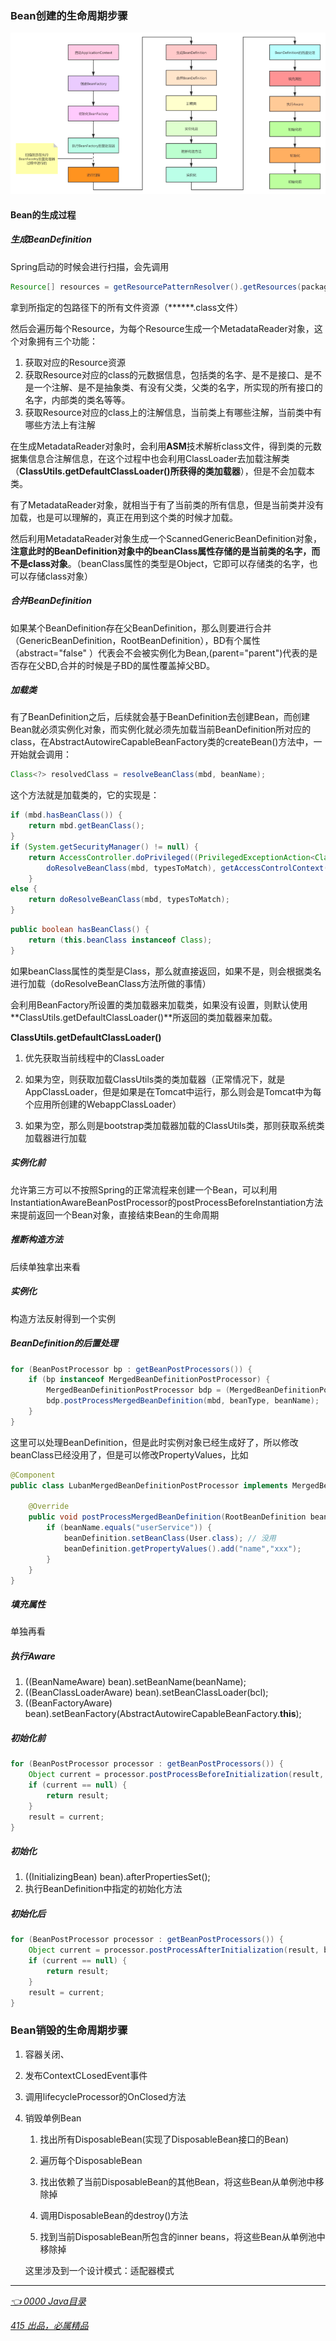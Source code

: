 ### Bean创建的生命周期步骤
![image-BeanLife](../../demo/picture/BeanLife.png)

#### Bean的生成过程

##### 生成BeanDefinition

Spring启动的时候会进行扫描，会先调用

```java
Resource[] resources = getResourcePatternResolver().getResources(packageSearchPath);
```

拿到所指定的包路径下的所有文件资源（******.class文件）

然后会遍历每个Resource，为每个Resource生成一个MetadataReader对象，这个对象拥有三个功能：

1. 获取对应的Resource资源
2. 获取Resource对应的class的元数据信息，包括类的名字、是不是接口、是不是一个注解、是不是抽象类、有没有父类，父类的名字，所实现的所有接口的名字，内部类的类名等等。
3. 获取Resource对应的class上的注解信息，当前类上有哪些注解，当前类中有哪些方法上有注解

在生成MetadataReader对象时，会利用**ASM**技术解析class文件，得到类的元数据集信息合注解信息，在这个过程中也会利用ClassLoader去加载注解类（**ClassUtils.getDefaultClassLoader()所获得的类加载器**），但是不会加载本类。

有了MetadataReader对象，就相当于有了当前类的所有信息，但是当前类并没有加载，也是可以理解的，真正在用到这个类的时候才加载。

然后利用MetadataReader对象生成一个ScannedGenericBeanDefinition对象，**注意此时的BeanDefinition对象中的beanClass属性存储的是当前类的名字，而不是class对象**。（beanClass属性的类型是Object，它即可以存储类的名字，也可以存储class对象）

##### 合并BeanDefinition

如果某个BeanDefinition存在父BeanDefinition，那么则要进行合并（GenericBeanDefinition，RootBeanDefinition），BD有个属性（abstract="false" ）代表会不会被实例化为Bean,(parent="parent")代表的是否存在父BD,合并的时候是子BD的属性覆盖掉父BD。

##### 加载类

有了BeanDefinition之后，后续就会基于BeanDefinition去创建Bean，而创建Bean就必须实例化对象，而实例化就必须先加载当前BeanDefinition所对应的class，在AbstractAutowireCapableBeanFactory类的createBean()方法中，一开始就会调用：

```java
Class<?> resolvedClass = resolveBeanClass(mbd, beanName);
```

这个方法就是加载类的，它的实现是：

```java
if (mbd.hasBeanClass()) {
    return mbd.getBeanClass();
}
if (System.getSecurityManager() != null) {
    return AccessController.doPrivileged((PrivilegedExceptionAction<Class<?>>) () ->
        doResolveBeanClass(mbd, typesToMatch), getAccessControlContext());
    }
else {
    return doResolveBeanClass(mbd, typesToMatch);
}
```

```java
public boolean hasBeanClass() {
    return (this.beanClass instanceof Class);
}
```

如果beanClass属性的类型是Class，那么就直接返回，如果不是，则会根据类名进行加载（doResolveBeanClass方法所做的事情）

会利用BeanFactory所设置的类加载器来加载类，如果没有设置，则默认使用**ClassUtils.getDefaultClassLoader()**所返回的类加载器来加载。

**ClassUtils.getDefaultClassLoader()**

1. 优先获取当前线程中的ClassLoader

2. 如果为空，则获取加载ClassUtils类的类加载器（正常情况下，就是AppClassLoader，但是如果是在Tomcat中运行，那么则会是Tomcat中为每个应用所创建的WebappClassLoader）

3. 如果为空，那么则是bootstrap类加载器加载的ClassUtils类，那则获取系统类加载器进行加载

##### 实例化前

允许第三方可以不按照Spring的正常流程来创建一个Bean，可以利用InstantiationAwareBeanPostProcessor的postProcessBeforeInstantiation方法来提前返回一个Bean对象，直接结束Bean的生命周期

##### 推断构造方法

后续单独拿出来看

##### 实例化

构造方法反射得到一个实例

##### BeanDefinition的后置处理

```java
for (BeanPostProcessor bp : getBeanPostProcessors()) {
    if (bp instanceof MergedBeanDefinitionPostProcessor) {
        MergedBeanDefinitionPostProcessor bdp = (MergedBeanDefinitionPostProcessor) bp;
        bdp.postProcessMergedBeanDefinition(mbd, beanType, beanName);
    }
}
```

这里可以处理BeanDefinition，但是此时实例对象已经生成好了，所以修改beanClass已经没用了，但是可以修改PropertyValues，比如

```java
@Component
public class LubanMergedBeanDefinitionPostProcessor implements MergedBeanDefinitionPostProcessor {

    @Override
    public void postProcessMergedBeanDefinition(RootBeanDefinition beanDefinition, Class<?> beanType, String beanName) {
        if (beanName.equals("userService")) {
            beanDefinition.setBeanClass(User.class); // 没用
            beanDefinition.getPropertyValues().add("name","xxx");
        }
    }
}
```

##### 填充属性

单独再看

##### 执行Aware

1. ((BeanNameAware) bean).setBeanName(beanName);
2. ((BeanClassLoaderAware) bean).setBeanClassLoader(bcl);
3. ((BeanFactoryAware) bean).setBeanFactory(AbstractAutowireCapableBeanFactory.**this**);

##### 初始化前

```java
for (BeanPostProcessor processor : getBeanPostProcessors()) {
    Object current = processor.postProcessBeforeInitialization(result, beanName);
    if (current == null) {
        return result;
    }
    result = current;
}
```

##### 初始化

1. ((InitializingBean) bean).afterPropertiesSet();
2. 执行BeanDefinition中指定的初始化方法

##### 初始化后

```java
for (BeanPostProcessor processor : getBeanPostProcessors()) {
    Object current = processor.postProcessAfterInitialization(result, beanName);
    if (current == null) {
        return result;
    }
    result = current;
}
```

### Bean销毁的生命周期步骤

1. 容器关闭、

2. 发布ContextCLosedEvent事件

3. 调用lifecycleProcessor的OnClosed方法

4. 销毁单例Bean

   1. 找出所有DisposableBean(实现了DisposableBean接口的Bean)

   2. 遍历每个DisposableBean

   3. 找出依赖了当前DisposableBean的其他Bean，将这些Bean从单例池中移除掉

   4. 调用DisposableBean的destroy()方法

   5. 找到当前DisposableBean所包含的inner beans，将这些Bean从单例池中移除掉 
   
    这里涉及到一个设计模式：适配器模式
    
    
---
*[👈 0000 Java目录](../../0000Java目录.md)*

*[415 出品，必属精品](../../../note.md)*